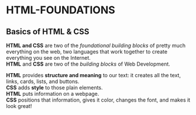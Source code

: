 # HTML-FOUNDATIONS

## Basics of HTML & CSS

**HTML and CSS** are two of the *foundational building blocks* of pretty much everything on the web, two languages that work together to create everything you see on the Internet.<br>
**HTML** and **CSS** are two of the *building blocks* of Web Development.

**HTML** provides **structure and meaning** to our text: it creates all the text, links, cards, lists, and buttons.<br>
**CSS** adds **style** to those plain elements.<br>
**HTML** puts information on a webpage.<br>
**CSS** positions that information, gives it color, changes the font, and makes it look great!


